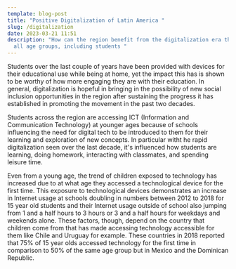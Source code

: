 ```yaml
---
template: blog-post
title: "Positive Digitalization of Latin America "
slug: /digitalization
date: 2023-03-21 11:51
description: "How can the region benefit from the digitalization era that spans
  all age groups, including students "
---
```

S﻿tudents over the last couple of years have been provided with devices for their educational use while being at home, yet the impact this has is shown to be worthy of how more engaging they are with their education. In general, digitalization is hopeful in bringing in the possibility of new social inclusion opportunities in the region after sustaining the progress it has established in promoting the movement in the past two decades.

S﻿tudents across the region are accessing ICT (Information and Communication Technology) at younger ages because of schools influencing the need for digital tech to be introduced to them for their learning and exploration of new concepts. In particular witht he rapid digitalization seen over the last decade, it's influenced how students are learning, doing homework, interacting with classmates, and spending leisure time. 

E﻿ven from a young age, the trend of children exposed to technology has increased due to at what age they accessed a technological device for the first time. This exposure to technological devices demonstrates an increase in Internet usage at schools doubling in numbers between 2012 to 2018 for 15 year old students and their Internet usage outside of school also jumping from 1 and a half hours to 3 hours or 3 and a half hours for weekdays and weekends alone. These factors, though, depend on the country that children come from that has made accessing technology accessible for them like Chile and Uruguay for example. These countries in 2018 reported that 75% of 15 year olds accessed technology for the first time in comparison to 50% of the same age group but in Mexico and the Dominican Republic.